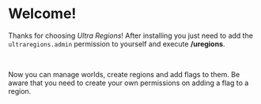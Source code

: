 # Welcome!

Thanks for choosing *Ultra Regions*!
After installing you just need to add the ``ultraregions.admin`` permission to yourself and execute **/uregions**.

<br />

Now you can manage worlds, create regions and add flags to them.
Be aware that you need to create your own permissions on adding a flag to a region.
